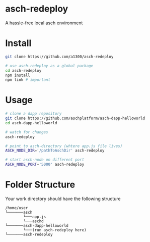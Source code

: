# asch-redeploy
A hassle-free local asch environment

# Install
```bash
git clone https://github.com/a1300/asch-redeploy

# use asch-redeploy as a global package
cd asch-redeploy
npm install
npm link # important
```

# Usage
```bash
# clone a dapp repository
git clone https://github.com/aschplatform/asch-dapp-helloworld
cd asch-dapp-helloworld

# watch for changes
asch-redeploy 

# point to asch-directory (whtere app.js file lives)
ASCH_NODE_DIR='/pathToAschDir' asch-redeploy

# start asch-node on different port
ASCH_NODE_PORT='5000' asch-redeploy
```

# Folder Structure
Your work directory should have the following structure
```
/home/user
└───────asch
        └───app.js
        └───aschd
└───────asch-dapp-helloworld
        └───(run asch-redeploy here)
└───────asch-redeploy
```
